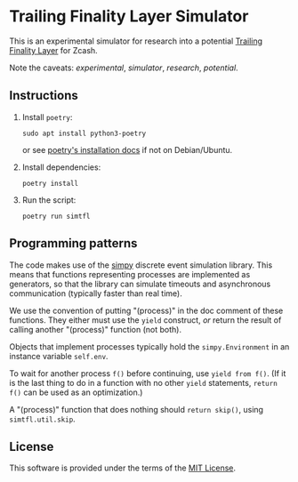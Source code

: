 # Trailing Finality Layer Simulator

This is an experimental simulator for research into a potential
[Trailing Finality Layer](https://electriccoin.co/blog/the-trailing-finality-layer-a-stepping-stone-to-proof-of-stake-in-zcash/)
for Zcash.

Note the caveats: *experimental*, *simulator*, *research*, *potential*.

## Instructions

1. Install `poetry`:

       sudo apt install python3-poetry

   or see [poetry's installation docs](https://python-poetry.org/docs/)
   if not on Debian/Ubuntu.

2. Install dependencies:

       poetry install

3. Run the script:

       poetry run simtfl

## Programming patterns

The code makes use of the [simpy](https://simpy.readthedocs.io/en/latest/)
discrete event simulation library. This means that functions representing
processes are implemented as generators, so that the library can simulate
timeouts and asynchronous communication (typically faster than real time).

We use the convention of putting "(process)" in the doc comment of these
functions. They either must use the `yield` construct, *or* return the
result of calling another "(process)" function (not both).

Objects that implement processes typically hold the `simpy.Environment` in
an instance variable `self.env`.

To wait for another process `f()` before continuing, use `yield from f()`.
(If it is the last thing to do in a function with no other `yield`
statements, `return f()` can be used as an optimization.)

A "(process)" function that does nothing should `return skip()`, using
`simtfl.util.skip`.

## License

This software is provided under the terms of the [MIT License](LICENSE).
